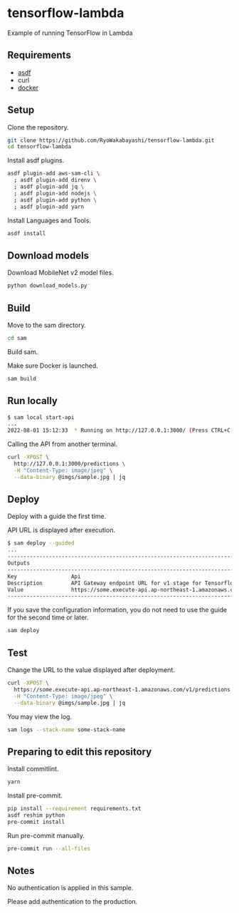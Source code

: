 # tensorflow-lambda

Example of running TensorFlow in Lambda

## Requirements

- [asdf]
- curl
- [docker]

## Setup

Clone the repository.

```bash
git clone https://github.com/RyoWakabayashi/tensorflow-lambda.git
cd tensorflow-lambda
```

Install asdf plugins.

```bash
asdf plugin-add aws-sam-cli \
  ; asdf plugin-add direnv \
  ; asdf plugin-add jq \
  ; asdf plugin-add nodejs \
  ; asdf plugin-add python \
  ; asdf plugin-add yarn
```

Install Languages and Tools.

```bash
asdf install
```

## Download models

Download MobileNet v2 model files.

```bash
python download_models.py
```

## Build

Move to the sam directory.

```bash
cd sam
```

Build sam.

Make sure Docker is launched.

```bash
sam build
```

## Run locally

```bash
$ sam local start-api
...
2022-08-01 15:12:33  * Running on http://127.0.0.1:3000/ (Press CTRL+C to quit)
```

Calling the API from another terminal.

```bash
curl -XPOST \
  http://127.0.0.1:3000/predictions \
  -H "Content-Type: image/jpeg" \
  --data-binary @imgs/sample.jpg | jq
```

## Deploy

Deploy with a guide the first time.

API URL is displayed after execution.

```bash
$ sam deploy --guided
...
-------------------------------------------------------------------------------------------------------
Outputs
-------------------------------------------------------------------------------------------------------
Key                 Api
Description         API Gateway endpoint URL for v1 stage for Tensorflow sample function
Value               https://some.execute-api.ap-northeast-1.amazonaws.com/v1/predictions
-------------------------------------------------------------------------------------------------------
```

If you save the configuration information,
you do not need to use the guide for the second time or later.

```bash
sam deploy
```

## Test

Change the URL to the value displayed after deployment.

```bash
curl -XPOST \
  https://some.execute-api.ap-northeast-1.amazonaws.com/v1/predictions \
  -H "Content-Type: image/jpeg" \
  --data-binary @imgs/sample.jpg | jq
```

You may view the log.

```bash
sam logs --stack-name some-stack-name
```

## Preparing to edit this repository

Install commitlint.

```bash
yarn
```

Install pre-commit.

```bash
pip install --requirement requirements.txt
asdf reshim python
pre-commit install
```

Run pre-commit manually.

```bash
pre-commit run --all-files
```

## Notes

No authentication is applied in this sample.

Please add authentication to the production.

[asdf]: https://asdf-vm.com/
[docker]: https://www.docker.com/

